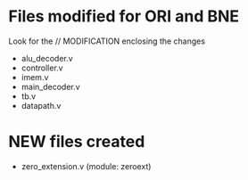 # Files modified for ORI and BNE
Look for the // MODIFICATION enclosing the changes

  - alu_decoder.v
  - controller.v
  - imem.v
  - main_decoder.v
  - tb.v
  - datapath.v

# NEW files created
  - zero_extension.v (module: zeroext)
